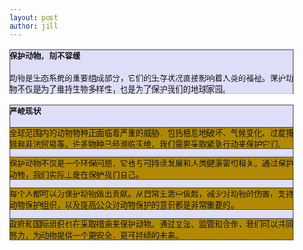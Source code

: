 ```yaml
---
layout: post
author: jill
---
```


<div class="container">
    <div class="row">
        <div class="col-md-3" style="background-color: #dedef8;box-shadow: inset 1px -1px 1px #444, inset -1px 1px 1px #444;">
            <h4>保护动物，刻不容缓</h4>
            <p>
                动物是生态系统的重要组成部分，它们的生存状况直接影响着人类的福祉。保护动物不仅是为了维持生物多样性，也是为了保护我们的地球家园。
            </p>
        </div>
        <div class="col-md-9" style="background-color: #dedef8;box-shadow: inset 1px -1px 1px #444, inset -1px 1px 1px #444;">
            <h4>严峻现状</h4>
            <div class="row">
                <div class="col-md-6" style="background-color: #B18904; box-shadow: inset 1px -1px 1px #444, inset -1px 1px 1px #444;">
                    <p>
                        全球范围内的动物物种正面临着严重的威胁，包括栖息地破坏、气候变化、过度捕猎和非法贸易等。许多物种已经濒临灭绝，我们需要采取紧急行动来保护它们。
                    </p>
                </div>
                <div class="col-md-6" style="background-color: #B18904; box-shadow: inset 1px -1px 1px #444, inset -1px 1px 1px #444;">
                    <p>
                        保护动物不仅是一个环保问题，它也与可持续发展和人类健康密切相关。通过保护动物，我们实际上是在保护我们自己。
                    </p>
                </div>
            </div>
            <div class="row">
                <div class="col-md-6" style="background-color: #B18904; box-shadow: inset 1px -1px 1px #444, inset -1px 1px 1px #444;">
                    <p>
                       每个人都可以为保护动物做出贡献。从日常生活中做起，减少对动物的伤害，支持动物保护组织，以及提高公众对动物保护的意识都是非常重要的。
                    </p>
                </div>
                <div class="col-md-6" style="background-color: #B18904; box-shadow: inset 1px -1px 1px #444, inset -1px 1px 1px #444;">
                    <p>
                        政府和国际组织也在采取措施来保护动物。通过立法、监管和合作，我们可以共同努力，为动物提供一个更安全、更可持续的未来。
                    </p>
                </div>
            </div>
        </div>
    </div>
</div>